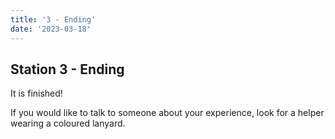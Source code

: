 ```yaml
---
title: '3 - Ending'
date: '2023-03-18'
---
```


## Station 3 - Ending

It is finished!

If you would like to talk to someone about your experience, look for a helper wearing a coloured lanyard.
